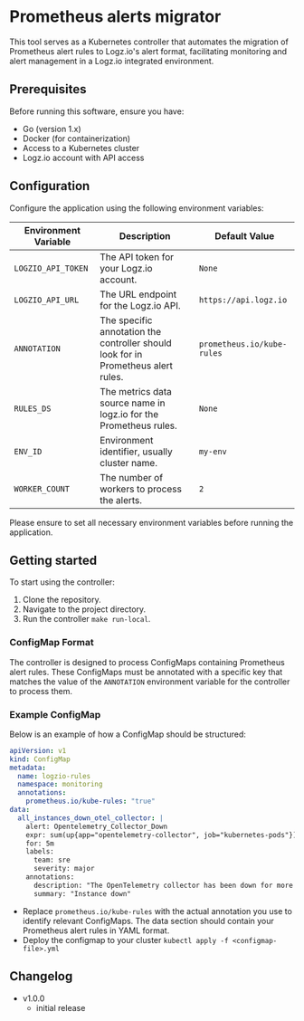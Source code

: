 # Prometheus alerts migrator
This tool serves as a Kubernetes controller that automates the migration of Prometheus alert rules to Logz.io's alert format, facilitating monitoring and alert management in a Logz.io integrated environment.

## Prerequisites
Before running this software, ensure you have:
- Go (version 1.x)
- Docker (for containerization)
- Access to a Kubernetes cluster
- Logz.io account with API access

## Configuration

Configure the application using the following environment variables:

| Environment Variable | Description                                                                       | Default Value              |
|----------------------|-----------------------------------------------------------------------------------|----------------------------|
| `LOGZIO_API_TOKEN`   | The API token for your Logz.io account.                                           | `None`                     |
| `LOGZIO_API_URL`     | The URL endpoint for the Logz.io API.                                             | `https://api.logz.io`      |
| `ANNOTATION`         | The specific annotation the controller should look for in Prometheus alert rules. | `prometheus.io/kube-rules` |
| `RULES_DS`           | The metrics data source name in logz.io for the Prometheus rules.                 | `None`                     |
| `ENV_ID`             | Environment identifier, usually cluster name.                                     | `my-env`                   |
| `WORKER_COUNT`       | The number of workers to process the alerts.                                      | `2`                        |

Please ensure to set all necessary environment variables before running the application.

## Getting started
To start using the controller:

1. Clone the repository.
2. Navigate to the project directory.
3. Run the controller `make run-local`.

### ConfigMap Format
The controller is designed to process ConfigMaps containing Prometheus alert rules. These ConfigMaps must be annotated with a specific key that matches the value of the `ANNOTATION` environment variable for the controller to process them.

### Example ConfigMap

Below is an example of how a ConfigMap should be structured:

```yaml
apiVersion: v1
kind: ConfigMap
metadata:
  name: logzio-rules
  namespace: monitoring
  annotations:
    prometheus.io/kube-rules: "true"
data:
  all_instances_down_otel_collector: |
    alert: Opentelemetry_Collector_Down
    expr: sum(up{app="opentelemetry-collector", job="kubernetes-pods"}) == 0
    for: 5m
    labels:
      team: sre
      severity: major
    annotations:
      description: "The OpenTelemetry collector has been down for more than 5 minutes."
      summary: "Instance down"
```
- Replace `prometheus.io/kube-rules` with the actual annotation you use to identify relevant ConfigMaps. The data section should contain your Prometheus alert rules in YAML format.
- Deploy the configmap to your cluster `kubectl apply -f <configmap-file>.yml`

## Changelog
- v1.0.0
  - initial release 